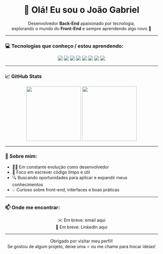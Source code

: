 <h1 align="center">👋 Olá! Eu sou o João Gabriel</h1>

<p align="center">
  Desenvolvedor <strong>Back-End</strong> apaixonado por tecnologia,<br>
  explorando o mundo do <strong>Front-End</strong> e sempre aprendendo algo novo 🚀
</p>

---

### 💻 Tecnologias que conheço / estou aprendendo:
<p align="center">
  <img src="https://img.shields.io/badge/-JavaScript-F7DF1E?style=for-the-badge&logo=javascript&logoColor=000" />
  <img src="https://img.shields.io/badge/-C%23-239120?style=for-the-badge&logo=c-sharp&logoColor=white" />
  <img src="https://img.shields.io/badge/-Node.js-339933?style=for-the-badge&logo=node.js&logoColor=white" />
  <img src="https://img.shields.io/badge/-MySQL-00758F?style=for-the-badge&logo=mysql&logoColor=white" />
  <img src="https://img.shields.io/badge/-SQL-4479A1?style=for-the-badge&logo=postgresql&logoColor=white" />
  <img src="https://img.shields.io/badge/-HTML5-E34F26?style=for-the-badge&logo=html5&logoColor=white" />
  <img src="https://img.shields.io/badge/-CSS3-1572B6?style=for-the-badge&logo=css3&logoColor=white" />
  <img src="https://img.shields.io/badge/-Git-F05032?style=for-the-badge&logo=git&logoColor=white" />
</p>

---

### 📈 GitHub Stats
<p align="center">
  <img height="180em" src="https://github-readme-stats.vercel.app/api?username=joaogabriel&show_icons=true&theme=tokyonight" />
  <img height="180em" src="https://github-readme-stats.vercel.app/api/top-langs/?username=joaogabriel&layout=compact&theme=tokyonight" />
</p>

---

### 🌱 Sobre mim:
- 👨‍💻 Em constante evolução como desenvolvedor
- 🎯 Foco em escrever código limpo e útil
- 🔍 Buscando oportunidades para aplicar e expandir meus conhecimentos
- 💡 Curioso sobre front-end, interfaces e boas práticas

---

### 📫 Onde me encontrar:
<p align="center">
  <!-- Adicione seus links quando quiser -->
  ✉️ Em breve: email aqui <br>
  💼 Em breve: LinkedIn aqui
</p>

---

<p align="center">
  Obrigado por visitar meu perfil!<br>
  Se gostou de algum projeto, deixe uma ⭐ ou me chame para trocar ideias!
</p>
